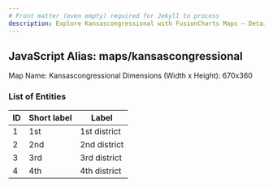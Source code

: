 ```yaml
---
# Front matter (even empty) required for Jekyll to process
description: Explore Kansascongressional with FusionCharts Maps – Detailed features for seamless integration. Try now & enhance your data visualization today! 
---
```


## JavaScript Alias: maps/kansascongressional

Map Name: Kansascongressional
Dimensions (Width x Height): 670x360





### List of Entities

ID | Short label | Label
---|---|---|
1|1st|1st district
2|2nd|2nd district
3|3rd|3rd district
4|4th|4th district

